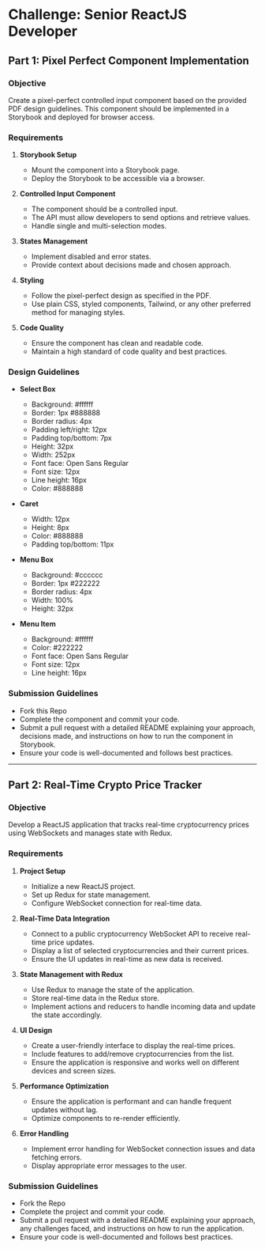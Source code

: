 # Challenge: Senior ReactJS Developer

## Part 1: Pixel Perfect Component Implementation

### Objective

Create a pixel-perfect controlled input component based on the provided PDF design guidelines. This component should be implemented in a Storybook and deployed for browser access.

### Requirements

1. **Storybook Setup**
   - Mount the component into a Storybook page.
   - Deploy the Storybook to be accessible via a browser.

2. **Controlled Input Component**
   - The component should be a controlled input.
   - The API must allow developers to send options and retrieve values.
   - Handle single and multi-selection modes.

3. **States Management**
   - Implement disabled and error states.
   - Provide context about decisions made and chosen approach.

4. **Styling**
   - Follow the pixel-perfect design as specified in the PDF.
   - Use plain CSS, styled components, Tailwind, or any other preferred method for managing styles.

5. **Code Quality**
   - Ensure the component has clean and readable code.
   - Maintain a high standard of code quality and best practices.

### Design Guidelines

- **Select Box**
  - Background: #ffffff
  - Border: 1px #888888
  - Border radius: 4px
  - Padding left/right: 12px
  - Padding top/bottom: 7px
  - Height: 32px
  - Width: 252px
  - Font face: Open Sans Regular
  - Font size: 12px
  - Line height: 16px
  - Color: #888888

- **Caret**
  - Width: 12px
  - Height: 8px
  - Color: #888888
  - Padding top/bottom: 11px

- **Menu Box**
  - Background: #cccccc
  - Border: 1px #222222
  - Border radius: 4px
  - Width: 100%
  - Height: 32px

- **Menu Item**
  - Background: #ffffff
  - Color: #222222
  - Font face: Open Sans Regular
  - Font size: 12px
  - Line height: 16px

### Submission Guidelines

- Fork this Repo
- Complete the component and commit your code.
- Submit a pull request with a detailed README explaining your approach, decisions made, and instructions on how to run the component in Storybook.
- Ensure your code is well-documented and follows best practices.

---

## Part 2: Real-Time Crypto Price Tracker

### Objective

Develop a ReactJS application that tracks real-time cryptocurrency prices using WebSockets and manages state with Redux.

### Requirements

1. **Project Setup**
   - Initialize a new ReactJS project.
   - Set up Redux for state management.
   - Configure WebSocket connection for real-time data.

2. **Real-Time Data Integration**
   - Connect to a public cryptocurrency WebSocket API to receive real-time price updates.
   - Display a list of selected cryptocurrencies and their current prices.
   - Ensure the UI updates in real-time as new data is received.

3. **State Management with Redux**
   - Use Redux to manage the state of the application.
   - Store real-time data in the Redux store.
   - Implement actions and reducers to handle incoming data and update the state accordingly.

4. **UI Design**
   - Create a user-friendly interface to display the real-time prices.
   - Include features to add/remove cryptocurrencies from the list.
   - Ensure the application is responsive and works well on different devices and screen sizes.

5. **Performance Optimization**
   - Ensure the application is performant and can handle frequent updates without lag.
   - Optimize components to re-render efficiently.

6. **Error Handling**
   - Implement error handling for WebSocket connection issues and data fetching errors.
   - Display appropriate error messages to the user.

### Submission Guidelines

- Fork the Repo
- Complete the project and commit your code.
- Submit a pull request with a detailed README explaining your approach, any challenges faced, and instructions on how to run the application.
- Ensure your code is well-documented and follows best practices.

